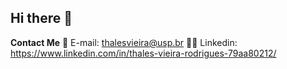 ## Hi there 👋

<!--
**Thavr/Thavr** is a ✨ _special_ ✨ repository because its `README.md` (this file) appears on your GitHub profile.

Here are some ideas to get you started:

- 🔭 I’m currently working on ...
- 🌱 I’m currently learning ...
- 👯 I’m looking to collaborate on ...
- 🤔 I’m looking for help with ...
- 💬 Ask me about ...
- 📫 How to reach me: ...
- 😄 Pronouns: ...
- ⚡ Fun fact: ...
-->

**Contact Me**
📧 E-mail: thalesvieira@usp.br
👨‍💼 Linkedin: https://www.linkedin.com/in/thales-vieira-rodrigues-79aa80212/

